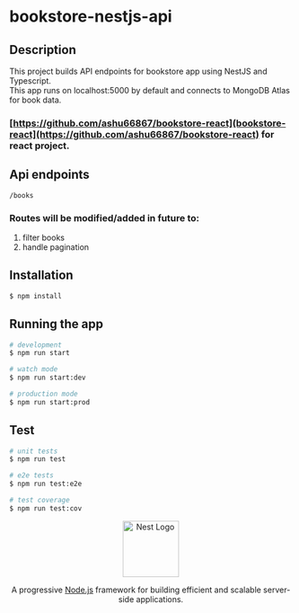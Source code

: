 # bookstore-nestjs-api

## Description
This project builds API endpoints for bookstore app using NestJS and Typescript.<br>
This app runs on localhost:5000 by default and connects to MongoDB Atlas for book data.<br>
### [https://github.com/ashu66867/bookstore-react](bookstore-react](https://github.com/ashu66867/bookstore-react) for react project.

## Api endpoints
```
/books
```


### Routes will be modified/added in future to:
1. filter books
2. handle pagination


## Installation

```bash
$ npm install
```

## Running the app

```bash
# development
$ npm run start

# watch mode
$ npm run start:dev

# production mode
$ npm run start:prod
```

## Test

```bash
# unit tests
$ npm run test

# e2e tests
$ npm run test:e2e

# test coverage
$ npm run test:cov
```

<p align="center">
  <a href="http://nestjs.com/" target="blank"><img src="https://nestjs.com/img/logo-small.svg" width="100" alt="Nest Logo" /></a>
</p>

[circleci-image]: https://img.shields.io/circleci/build/github/nestjs/nest/master?token=abc123def456
[circleci-url]: https://circleci.com/gh/nestjs/nest

  <p align="center">A progressive <a href="http://nodejs.org" target="_blank">Node.js</a> framework for building efficient and scalable server-side applications.
  </p>
